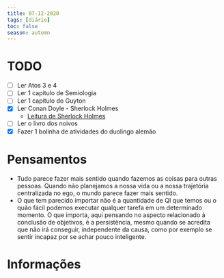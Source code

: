 ```yaml
---
title: 07-12-2020
tags: [diário]
toc: false
season: automn
---
```


# TODO
- [ ] Ler Atos 3 e 4
- [ ] Ler 1 capítulo de Semiologia
- [ ] Ler 1 capítulo do Guyton
- [x] Ler Conan Doyle - Sherlock Holmes
	- [Leitura de Sherlock Holmes](Leitura%20de%20Sherlock%20Holmes.md)
- [ ] Ler o livro dos noivos
- [x] Fazer 1 bolinha de atividades do duolingo alemão

# Pensamentos
- Tudo parece fazer mais sentido quando fazemos as coisas para outras pessoas. Quando não planejamos a nossa vida ou a nossa trajetória centralizada no ego, o mundo parece fazer mais sentido.
- O que tem parecido importar não é a quantidade de QI que temos ou o quão fácil podemos executar qualquer tarefa em um determinado momento. O que importa, aqui pensando no aspecto relacionado à conclusão de objetivos, é a persistência, mesmo quando se acredita que não irá conseguir, independente da causa, como por exemplo se sentir incapaz por se achar pouco inteligente.

# Informações